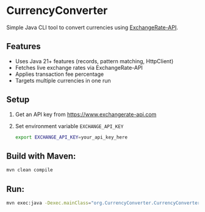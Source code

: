# CurrencyConverter

Simple Java CLI tool to convert currencies using [ExchangeRate-API](https://www.exchangerate-api.com/).

## Features

- Uses Java 21+ features (records, pattern matching, HttpClient)
- Fetches live exchange rates via ExchangeRate-API
- Applies transaction fee percentage
- Targets multiple currencies in one run

## Setup

1. Get an API key from https://www.exchangerate-api.com
2. Set environment variable `EXCHANGE_API_KEY`

   ```bash
   export EXCHANGE_API_KEY=your_api_key_here
   ```

## Build with Maven:

   ```bash
   mvn clean compile
   ```

## Run:

   ```bash
   mvn exec:java -Dexec.mainClass="org.CurrencyConverter.CurrencyConverter"
   ```